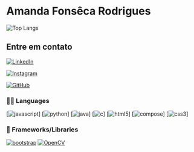 

# Amanda Fonsêca Rodrigues

![Top Langs](https://github-readme-stats-git-masterrstaa-rickstaa.vercel.app/api/top-langs/?username=Amandafonsecarodrigues&layout=compact&bg_color=000&border_color=E94D5F&title_color=E94D5F&text_color=FFF)


## Entre em contato
[![LinkedIn](https://img.shields.io/badge/LinkedIn-E94D5F?style=for-the-badge&logo=linkedin&logoColor=white)](https://www.linkedin.com/in/amanda-fonseca-b4189426b/)

[![Instagram](https://img.shields.io/badge/-Instagram-%23E4405F?style=for-the-badge&logo=instagram&logoColor=white)](https://www.instagram.com/amandafonsca/)

[![GitHub](https://img.shields.io/badge/GitHub-E94D5F?style=for-the-badge&logo=github&logoColor=white)](https://github.com/Amandafonsecarodrigues)


### 🧑‍💻 Languages

[![javascript](https://img.shields.io/badge/JavaScript-323330?style=for-the-badge&logo=javascript&logoColor=F7DF1E)]
[![python](https://img.shields.io/badge/Python-FFD43B?style=for-the-badge&logo=python&logoColor=darkgreen)]
[![java](https://img.shields.io/badge/Java-ED8B00?style=for-the-badge&logo=java&logoColor=white)]
[![c](https://img.shields.io/badge/C%2B%2B-00599C?style=for-the-badge&logo=c%2B%2B&logoColor=white)]
[![html5](https://img.shields.io/badge/HTML5-E34F26?style=for-the-badge&logo=html5&logoColor=white)]
[![compose](https://img.shields.io/badge/HTML5-E34F26?style=for-the-badge&logo=compose&logoColor=white)]
[![css3](https://img.shields.io/badge/CSS3-1572B6?style=for-the-badge&logo=css3&logoColor=white)]

### 🧩 Frameworks/Libraries
[![bootstrap](https://img.shields.io/badge/Bootstrap-563D7C?style=for-the-badge&logo=bootstrap&logoColor=white)](https://gabrieltavaresmelo.github.io/portifolio)
[![OpenCV](https://img.shields.io/badge/OpenCV-20232A?style=for-the-badge&logo=opencv&logoColor=61DAFB)](https://gabrieltavaresmelo.github.io/portifolio)
